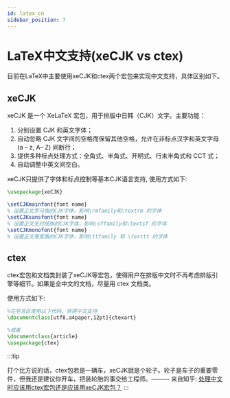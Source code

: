 ```yaml
---
id: latex_cn
sidebar_position: 7
---
```


# LaTeX中文支持(xeCJK vs ctex)
目前在LaTeX中主要使用xeCJK和ctex两个宏包来实现中文支持，具体区别如下。

## xeCJK
xeCJK 是一个 XeLaTeX 宏包，用于排版中日韩（CJK）文字。主要功能：
1. 分别设置 CJK 和英文字体；
2. 自动忽略 CJK 文字间的空格而保留其他空格，允许在非标点汉字和英文字母 (a – z, A– Z) 间断行；
3. 提供多种标点处理方式：全角式、半角式、开明式、行末半角式和 CCT 式；
4. 自动调整中英文间空白。

xeCJK只提供了字体和标点控制等基本CJK语言支持, 使用方式如下:

```latex
\usepackage{xeCJK}

\setCJKmainfont{font name}
% 设置正文罗马族的CJK字体，影响\rmfamily和\textrm 的字体
\setCJKsansfont{font name}
% 设置正文无衬线族的CJK字体，影响\sffamily和\textsf 的字体
\setCJKmonofont{font name}
% 设置正文等宽族的CJK字体，影响\ttfamily 和 \texttt 的字体
```

## ctex
ctex宏包和文档类封装了xeCJK等宏包，使得用户在排版中文时不再考虑排版引擎等细节。如果是全中文的文档，尽量用 ctex 文档类。

使用方式如下:
```latex
%在导言区使用以下代码，获得中文支持
\documentclass[utf8,a4paper,12pt]{ctexart}

%或者
\documentclass{article}
\usepackage{ctex}
```

:::tip

打个比方说的话，ctex包若是一辆车，xeCJK就是个轮子。轮子是车子的重要零件，但我还是建议你开车，把装轮胎的事交给工程师。——— 来自知乎: [处理中文时应该用ctex宏包还是应该用xeCJK宏包？](https://www.zhihu.com/question/58656895)
:::

